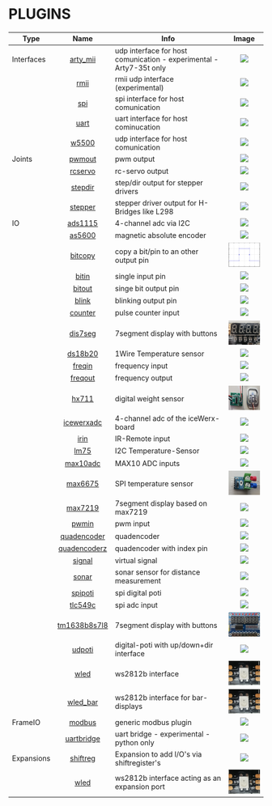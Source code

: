 # PLUGINS

| Type | Name | Info | Image |
| --- | :---: | --- | :---: |
| Interfaces | [arty_mii](riocore/plugins/arty_mii/README.md) | udp interface for host comunication - experimental - Arty7-35t only | <img src="riocore/plugins/arty_mii/image.png" height="48"> |
|  | [rmii](riocore/plugins/rmii/README.md) | rmii udp interface (experimental) | <img src="riocore/plugins/rmii/image.png" height="48"> |
|  | [spi](riocore/plugins/spi/README.md) | spi interface for host comunication | <img src="riocore/plugins/spi/image.png" height="48"> |
|  | [uart](riocore/plugins/uart/README.md) | uart interface for host cominucation | <img src="riocore/plugins/uart/image.png" height="48"> |
|  | [w5500](riocore/plugins/w5500/README.md) | udp interface for host comunication | <img src="riocore/plugins/w5500/image.png" height="48"> |
| Joints | [pwmout](riocore/plugins/pwmout/README.md) | pwm output | <img src="riocore/plugins/pwmout/image.png" height="48"> |
|  | [rcservo](riocore/plugins/rcservo/README.md) | rc-servo output | <img src="riocore/plugins/rcservo/image.png" height="48"> |
|  | [stepdir](riocore/plugins/stepdir/README.md) | step/dir output for stepper drivers | <img src="riocore/plugins/stepdir/image.png" height="48"> |
|  | [stepper](riocore/plugins/stepper/README.md) | stepper driver output for H-Bridges like L298 | <img src="riocore/plugins/stepper/image.png" height="48"> |
| IO | [ads1115](riocore/plugins/ads1115/README.md) | 4-channel adc via I2C | <img src="riocore/plugins/ads1115/image.png" height="48"> |
|  | [as5600](riocore/plugins/as5600/README.md) | magnetic absolute encoder | <img src="riocore/plugins/as5600/image.png" height="48"> |
|  | [bitcopy](riocore/plugins/bitcopy/README.md) | copy a bit/pin to an other output pin | <img src="riocore/plugins/bitcopy/image.png" height="48"> |
|  | [bitin](riocore/plugins/bitin/README.md) | single input pin | <img src="riocore/plugins/bitin/image.png" height="48"> |
|  | [bitout](riocore/plugins/bitout/README.md) | singe bit output pin | <img src="riocore/plugins/bitout/image.png" height="48"> |
|  | [blink](riocore/plugins/blink/README.md) | blinking output pin | <img src="riocore/plugins/blink/image.png" height="48"> |
|  | [counter](riocore/plugins/counter/README.md) | pulse counter input | <img src="riocore/plugins/counter/image.png" height="48"> |
|  | [dis7seg](riocore/plugins/dis7seg/README.md) | 7segment display with buttons | <img src="riocore/plugins/dis7seg/image.png" height="48"> |
|  | [ds18b20](riocore/plugins/ds18b20/README.md) | 1Wire Temperature sensor | <img src="riocore/plugins/ds18b20/image.png" height="48"> |
|  | [freqin](riocore/plugins/freqin/README.md) | frequency input | <img src="riocore/plugins/freqin/image.png" height="48"> |
|  | [freqout](riocore/plugins/freqout/README.md) | frequency output | <img src="riocore/plugins/freqout/image.png" height="48"> |
|  | [hx711](riocore/plugins/hx711/README.md) | digital weight sensor | <img src="riocore/plugins/hx711/image.png" height="48"> |
|  | [icewerxadc](riocore/plugins/icewerxadc/README.md) | 4-channel adc of the iceWerx-board | <img src="riocore/plugins/icewerxadc/image.png" height="48"> |
|  | [irin](riocore/plugins/irin/README.md) | IR-Remote input | <img src="riocore/plugins/irin/image.png" height="48"> |
|  | [lm75](riocore/plugins/lm75/README.md) | I2C Temperature-Sensor | <img src="riocore/plugins/lm75/image.png" height="48"> |
|  | [max10adc](riocore/plugins/max10adc/README.md) | MAX10 ADC inputs | <img src="riocore/plugins/max10adc/image.png" height="48"> |
|  | [max6675](riocore/plugins/max6675/README.md) | SPI temperature sensor | <img src="riocore/plugins/max6675/image.png" height="48"> |
|  | [max7219](riocore/plugins/max7219/README.md) | 7segment display based on max7219 | <img src="riocore/plugins/max7219/image.png" height="48"> |
|  | [pwmin](riocore/plugins/pwmin/README.md) | pwm input | <img src="riocore/plugins/pwmin/image.png" height="48"> |
|  | [quadencoder](riocore/plugins/quadencoder/README.md) | quadencoder | <img src="riocore/plugins/quadencoder/image.png" height="48"> |
|  | [quadencoderz](riocore/plugins/quadencoderz/README.md) | quadencoder with index pin | <img src="riocore/plugins/quadencoderz/image.png" height="48"> |
|  | [signal](riocore/plugins/signal/README.md) | virtual signal | <img src="riocore/plugins/signal/image.png" height="48"> |
|  | [sonar](riocore/plugins/sonar/README.md) | sonar sensor for distance measurement | <img src="riocore/plugins/sonar/image.png" height="48"> |
|  | [spipoti](riocore/plugins/spipoti/README.md) | spi digital poti | <img src="riocore/plugins/spipoti/image.png" height="48"> |
|  | [tlc549c](riocore/plugins/tlc549c/README.md) | spi adc input | <img src="riocore/plugins/tlc549c/image.png" height="48"> |
|  | [tm1638b8s7l8](riocore/plugins/tm1638b8s7l8/README.md) | 7segment display with buttons | <img src="riocore/plugins/tm1638b8s7l8/image.png" height="48"> |
|  | [udpoti](riocore/plugins/udpoti/README.md) | digital-poti with up/down+dir interface | <img src="riocore/plugins/udpoti/image.png" height="48"> |
|  | [wled](riocore/plugins/wled/README.md) | ws2812b interface | <img src="riocore/plugins/wled/image.png" height="48"> |
|  | [wled_bar](riocore/plugins/wled_bar/README.md) | ws2812b interface for bar-displays | <img src="riocore/plugins/wled_bar/image.png" height="48"> |
| FrameIO | [modbus](riocore/plugins/modbus/README.md) | generic modbus plugin | <img src="riocore/plugins/modbus/image.png" height="48"> |
|  | [uartbridge](riocore/plugins/uartbridge/README.md) | uart bridge - experimental - python only | <img src="riocore/plugins/uartbridge/image.png" height="48"> |
| Expansions | [shiftreg](riocore/plugins/shiftreg/README.md) | Expansion to add I/O's via shiftregister's | <img src="riocore/plugins/shiftreg/image.png" height="48"> |
|  | [wled](riocore/plugins/wled/README.md) | ws2812b interface acting as an expansion port | <img src="riocore/plugins/wled/image.png" height="48"> |
